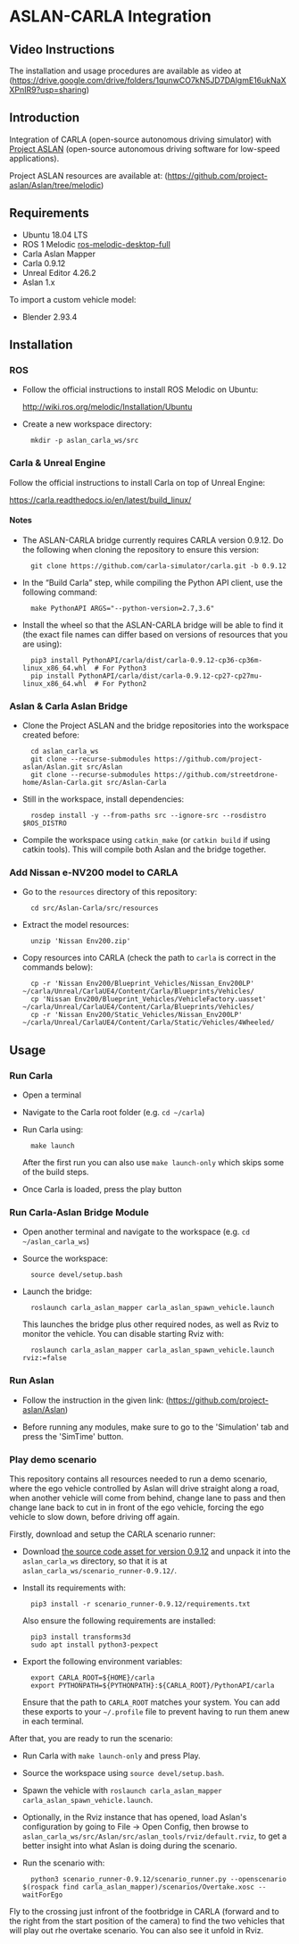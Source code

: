 # ASLAN-CARLA Integration

## Video Instructions

The installation and usage procedures are available as video at
(https://drive.google.com/drive/folders/1qunwCO7kN5JD7DAlgmE16ukNaXXPnIR9?usp=sharing)

## Introduction

Integration of CARLA (open-source autonomous driving simulator) with [Project ASLAN](https://www.project-aslan.org/) (open-source autonomous driving software for low-speed applications).

Project ASLAN resources are available at:
(https://github.com/project-aslan/Aslan/tree/melodic)

## Requirements

* Ubuntu 18.04 LTS
* ROS 1 Melodic [ros-melodic-desktop-full](http://wiki.ros.org/melodic/Installation/Ubuntu)
* Carla Aslan Mapper
* Carla 0.9.12
* Unreal Editor 4.26.2
* Aslan 1.x

To import a custom vehicle model:

* Blender 2.93.4

## Installation

### ROS

* Follow the official instructions to install ROS Melodic on Ubuntu:

    http://wiki.ros.org/melodic/Installation/Ubuntu

* Create a new workspace directory:

        mkdir -p aslan_carla_ws/src

### Carla & Unreal Engine

Follow the official instructions to install Carla on top of Unreal Engine:

https://carla.readthedocs.io/en/latest/build_linux/

#### Notes

* The ASLAN-CARLA bridge currently requires CARLA version 0.9.12. Do the following when cloning the repository to ensure this version:

        git clone https://github.com/carla-simulator/carla.git -b 0.9.12

* In the “Build Carla” step, while compiling the Python API client, use the following command:

        make PythonAPI ARGS="--python-version=2.7,3.6"

* Install the wheel so that the ASLAN-CARLA bridge will be able to find it (the exact file names can differ based on versions of resources that you are using):

        pip3 install PythonAPI/carla/dist/carla-0.9.12-cp36-cp36m-linux_x86_64.whl  # For Python3
        pip install PythonAPI/carla/dist/carla-0.9.12-cp27-cp27mu-linux_x86_64.whl  # For Python2

### Aslan & Carla Aslan Bridge

* Clone the Project ASLAN and the bridge repositories into the workspace created before:

        cd aslan_carla_ws
        git clone --recurse-submodules https://github.com/project-aslan/Aslan.git src/Aslan
        git clone --recurse-submodules https://github.com/streetdrone-home/Aslan-Carla.git src/Aslan-Carla

* Still in the workspace, install dependencies:

        rosdep install -y --from-paths src --ignore-src --rosdistro $ROS_DISTRO

* Compile the workspace using `catkin_make` (or `catkin build` if using catkin tools). This will compile both Aslan and the bridge together.

### Add Nissan e-NV200 model to CARLA

* Go to the `resources` directory of this repository:

        cd src/Aslan-Carla/src/resources

* Extract the model resources:

        unzip 'Nissan Env200.zip'

* Copy resources into CARLA (check the path to `carla` is correct in the commands below):

        cp -r 'Nissan Env200/Blueprint_Vehicles/Nissan_Env200LP' ~/carla/Unreal/CarlaUE4/Content/Carla/Blueprints/Vehicles/
        cp 'Nissan Env200/Blueprint_Vehicles/VehicleFactory.uasset' ~/carla/Unreal/CarlaUE4/Content/Carla/Blueprints/Vehicles/
        cp -r 'Nissan Env200/Static_Vehicles/Nissan_Env200LP' ~/carla/Unreal/CarlaUE4/Content/Carla/Static/Vehicles/4Wheeled/

## Usage

### Run Carla

* Open a terminal
* Navigate to the Carla root folder (e.g. `cd ~/carla`)
* Run Carla using:

        make launch

    After the first run you can also use `make launch-only` which skips some of the build steps.

* Once Carla is loaded, press the play button

### Run Carla-Aslan Bridge Module

* Open another terminal and navigate to the workspace (e.g. `cd ~/aslan_carla_ws`)
* Source the workspace:

        source devel/setup.bash

* Launch the bridge:

        roslaunch carla_aslan_mapper carla_aslan_spawn_vehicle.launch

    This launches the bridge plus other required nodes, as well as Rviz to monitor the vehicle. You can disable starting Rviz with:

        roslaunch carla_aslan_mapper carla_aslan_spawn_vehicle.launch rviz:=false

### Run Aslan

* Follow the instruction in the given link:
(https://github.com/project-aslan/Aslan)

* Before running any modules, make sure to go to the 'Simulation' tab and press the 'SimTime' button.

### Play demo scenario

This repository contains all resources needed to run a demo scenario, where the ego vehicle controlled by Aslan will drive straight along a road, when another vehicle will come from behind, change lane to pass and then change lane back to cut in in front of the ego vehicle, forcing the ego vehicle to slow down, before driving off again.

Firstly, download and setup the CARLA scenario runner:
* Download [the source code asset for version 0.9.12](https://github.com/carla-simulator/scenario_runner/releases/tag/v0.9.12) and unpack it into the `aslan_carla_ws` directory, so that it is at `aslan_carla_ws/scenario_runner-0.9.12/`.
* Install its requirements with:

        pip3 install -r scenario_runner-0.9.12/requirements.txt

    Also ensure the following requirements are installed:

        pip3 install transforms3d
        sudo apt install python3-pexpect

* Export the following environment variables:

        export CARLA_ROOT=${HOME}/carla
        export PYTHONPATH=${PYTHONPATH}:${CARLA_ROOT}/PythonAPI/carla

    Ensure that the path to `CARLA_ROOT` matches your system. You can add these exports to your `~/.profile` file to prevent having to run them anew in each terminal.

After that, you are ready to run the scenario:

* Run Carla with `make launch-only` and press Play.
* Source the workspace using `source devel/setup.bash`.
* Spawn the vehicle with `roslaunch carla_aslan_mapper carla_aslan_spawn_vehicle.launch`.
* Optionally, in the Rviz instance that has opened, load Aslan's configuration by going to File -> Open Config, then browse to `aslan_carla_ws/src/Aslan/src/aslan_tools/rviz/default.rviz`, to get a better insight into what Aslan is doing during the scenario.
* Run the scenario with:

        python3 scenario_runner-0.9.12/scenario_runner.py --openscenario $(rospack find carla_aslan_mapper)/scenarios/Overtake.xosc --waitForEgo

Fly to the crossing just infront of the footbridge in CARLA (forward and to the right from the start position of the camera) to find the two vehicles that will play out rhe overtake scenario. You can also see it unfold in Rviz.
